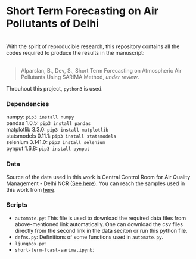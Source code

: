 # Short Term Forecasting on Air Pollutants of Delhi
<br>
With the spirit of reproducible research, this repository contains all the codes required to produce the results in the manuscript:
<br> <br>

> Alparslan, B., Dev, S., Short Term Forecasting on Atmospheric Air Pollutants Using SARIMA Method, *under review*.

Throuhout this project, `python3` is used.

### Dependencies

numpy: `pip3 install numpy`  
pandas 1.0.5: `pip3 install pandas` <br>
matplotlib 3.3.0: `pip3 install matplotlib` <br>
statsmodels 0.11.1: `pip3 install statsmodels` <br>
selenium 3.141.0: `pip3 install selenium` <br>
pynput 1.6.8: `pip3 install pynput `

### Data
Source of the data used in this work is Central Control Room for Air Quality Management - Delhi NCR ([See here](https://app.cpcbccr.com/ccr/#/caaqm-dashboard/caaqm-landing/caaqm-comparison-data)). You can reach the samples used in this work from [here](https://drive.google.com/drive/folders/1sIITvGDrgwuL7oD5GS2AbD_0d4TyzOYL?usp=sharing).

### Scripts
- `automate.py`: This file is used to download the required data files from above-mentioned link automatically. One can download the csv files directly from the second link in the data seciton or run this python file.
- `defns.py`: Definitions of some functions used in `automate.py`.
- `ljungbox.py`:
- `short-term-fcast-sarima.ipynb`:
